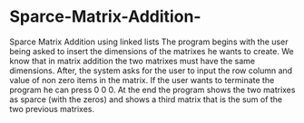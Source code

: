# Sparce-Matrix-Addition-
Sparce Matrix Addition using linked lists
The program begins with the user being asked to insert the dimensions of the matrixes he wants to create. We know that in matrix addition the two matrixes must have the same dimensions. After, the system asks for the user to input the row column and value of non zero items in the matrix. If the user wants to terminate the program he can press 0 0 0. At the end the program shows the two matrixes as sparce (with the zeros) and shows a third matrix that is the sum of the two previous matrixes.
